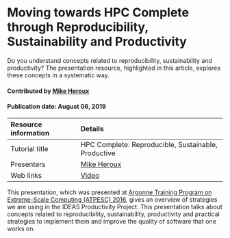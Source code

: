 # Moving towards HPC Complete through Reproducibility, Sustainability and Productivity
<!-- deck text start --> 
Do you understand concepts related to reproducibility, sustainability and productivity? The presentation resource, highlighted in this article, explores these concepts in a systematic way.
<!-- deck text end --> 

#### Contributed by [Mike Heroux](https://github.com/maherou)

#### Publication date: August 06, 2019

Resource information | Details 
:--- | :--- 
Tutorial title  | HPC Complete: Reproducible, Sustainable, Productive 
Presenters | [Mike Heroux](https://github.com/maherou)
Web links | [Video](https://www.youtube.com/watch?v=B_wOVepa_WU&list=PLGj2a3KTwhRb6LNVucPkwdpzg9OHd8jli&index=35) 

This presentation, which was presented at [Argonne Training Program on Extreme-Scale Computing (ATPESC) 2016](https://extremecomputingtraining.anl.gov/archive/atpesc-2016/ "ATPESC 2016 Homepage"), gives an overview of strategies we are using in the IDEAS Productivity Project. This presentation talks about concepts related to reproducibility, sustainability, productivity and practical strategies to implement them and improve the quality of software that one works on.



<!---
Publish: yes
Categories: collaboration, reliability
Topics: strategies for more effective teams, testing
Keywords: advice, strategy, team, reproducibility, productivity, sustainability
Tags: training, video
Level: 2
Prerequisites: defaults
Aggregate: none
--->
